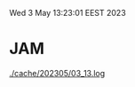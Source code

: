Wed  3 May 13:23:01 EEST 2023
# JAM
<a href='./cache/202305/03_13.log'>./cache/202305/03_13.log</a>

